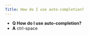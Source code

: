 ```yaml
---
Title: How do I use auto-completion?
---
```


- **Q How do I use auto-completion?**
- **A** ctrl-space
